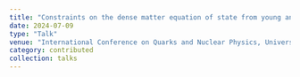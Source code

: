```yaml
---
title: "Constraints on the dense matter equation of state from young and cold isolated neutron stars"
date: 2024-07-09
type: "Talk"
venue: "International Conference on Quarks and Nuclear Physics, University of Barcelona, Spain"
category: contributed
collection: talks
---
```

